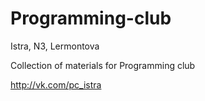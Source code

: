 # Programming-club
Istra, N3, Lermontova


Collection of materials for Programming club

http://vk.com/pc_istra
